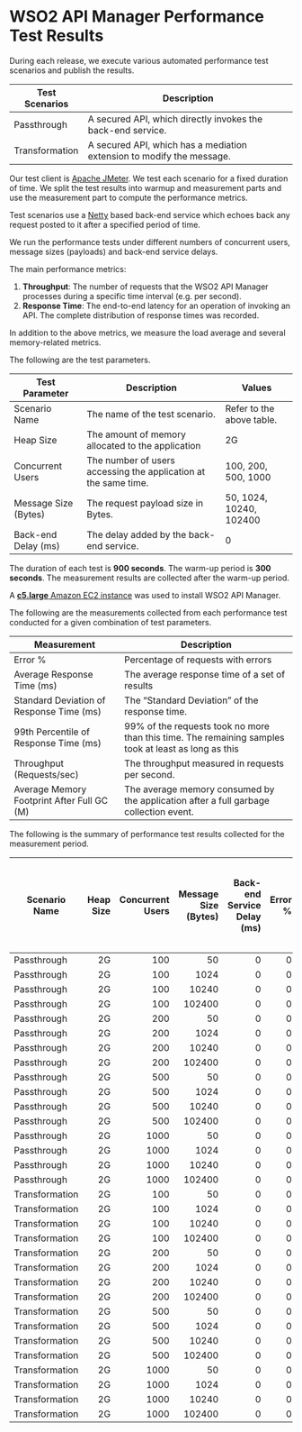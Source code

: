 # WSO2 API Manager Performance Test Results

During each release, we execute various automated performance test scenarios and publish the results.

| Test Scenarios | Description |
| --- | --- |
| Passthrough | A secured API, which directly invokes the back-end service. |
| Transformation | A secured API, which has a mediation extension to modify the message. |

Our test client is [Apache JMeter](https://jmeter.apache.org/index.html). We test each scenario for a fixed duration of
time. We split the test results into warmup and measurement parts and use the measurement part to compute the
performance metrics.

Test scenarios use a [Netty](https://netty.io/) based back-end service which echoes back any request
posted to it after a specified period of time.

We run the performance tests under different numbers of concurrent users, message sizes (payloads) and back-end service
delays.

The main performance metrics:

1. **Throughput**: The number of requests that the WSO2 API Manager processes during a specific time interval (e.g. per second).
2. **Response Time**: The end-to-end latency for an operation of invoking an API. The complete distribution of response times was recorded.

In addition to the above metrics, we measure the load average and several memory-related metrics.

The following are the test parameters.

| Test Parameter | Description | Values |
| --- | --- | --- |
| Scenario Name | The name of the test scenario. | Refer to the above table. |
| Heap Size | The amount of memory allocated to the application | 2G |
| Concurrent Users | The number of users accessing the application at the same time. | 100, 200, 500, 1000 |
| Message Size (Bytes) | The request payload size in Bytes. | 50, 1024, 10240, 102400 |
| Back-end Delay (ms) | The delay added by the back-end service. | 0 |

The duration of each test is **900 seconds**. The warm-up period is **300 seconds**.
The measurement results are collected after the warm-up period.

A [**c5.large** Amazon EC2 instance](https://aws.amazon.com/ec2/instance-types/) was used to install WSO2 API Manager.

The following are the measurements collected from each performance test conducted for a given combination of
test parameters.

| Measurement | Description |
| --- | --- |
| Error % | Percentage of requests with errors |
| Average Response Time (ms) | The average response time of a set of results |
| Standard Deviation of Response Time (ms) | The “Standard Deviation” of the response time. |
| 99th Percentile of Response Time (ms) | 99% of the requests took no more than this time. The remaining samples took at least as long as this |
| Throughput (Requests/sec) | The throughput measured in requests per second. |
| Average Memory Footprint After Full GC (M) | The average memory consumed by the application after a full garbage collection event. |

The following is the summary of performance test results collected for the measurement period.

|  Scenario Name | Heap Size | Concurrent Users | Message Size (Bytes) | Back-end Service Delay (ms) | Error % | Throughput (Requests/sec) | Average Response Time (ms) | Standard Deviation of Response Time (ms) | 99th Percentile of Response Time (ms) | WSO2 API Manager GC Throughput (%) | Average WSO2 API Manager Memory Footprint After Full GC (M) |
|---|---:|---:|---:|---:|---:|---:|---:|---:|---:|---:|---:|
|  Passthrough | 2G | 100 | 50 | 0 | 0 | 3417.24 | 29.15 | 15.5 | 86 | 98.54 |  |
|  Passthrough | 2G | 100 | 1024 | 0 | 0 | 3306.2 | 30.13 | 16.17 | 89 | 98.59 |  |
|  Passthrough | 2G | 100 | 10240 | 0 | 0 | 2589.78 | 38.43 | 19.34 | 105 | 98.79 |  |
|  Passthrough | 2G | 100 | 102400 | 0 | 0 | 727.06 | 137.3 | 33.27 | 226 | 99.32 |  |
|  Passthrough | 2G | 200 | 50 | 0 | 0 | 3403.88 | 58.62 | 28.45 | 155 | 98.5 |  |
|  Passthrough | 2G | 200 | 1024 | 0 | 0 | 3400.91 | 58.67 | 27.59 | 149 | 98.47 |  |
|  Passthrough | 2G | 200 | 10240 | 0 | 0 | 2506.23 | 79.6 | 33.99 | 188 | 98.76 |  |
|  Passthrough | 2G | 200 | 102400 | 0 | 0 | 701.33 | 285.2 | 54.23 | 431 | 99.28 |  |
|  Passthrough | 2G | 500 | 50 | 0 | 0 | 3508.39 | 142.36 | 58.7 | 321 | 98.16 |  |
|  Passthrough | 2G | 500 | 1024 | 0 | 0 | 3428.82 | 145.68 | 58.21 | 321 | 98.22 |  |
|  Passthrough | 2G | 500 | 10240 | 0 | 0 | 2709.5 | 184.33 | 61.4 | 363 | 98.51 |  |
|  Passthrough | 2G | 500 | 102400 | 0 | 0 | 730.1 | 684.51 | 101.01 | 975 | 99.18 |  |
|  Passthrough | 2G | 1000 | 50 | 0 | 0 | 3100.26 | 322.5 | 114.45 | 647 | 97.61 |  |
|  Passthrough | 2G | 1000 | 1024 | 0 | 0 | 3141.29 | 318.35 | 108.22 | 623 | 97.63 |  |
|  Passthrough | 2G | 1000 | 10240 | 0 | 0 | 2378.5 | 420.33 | 107.37 | 727 | 98.21 |  |
|  Passthrough | 2G | 1000 | 102400 | 0 | 0 | 629.96 | 1585.12 | 175.59 | 2143 | 99.06 |  |
|  Transformation | 2G | 100 | 50 | 0 | 0 | 2607.19 | 38.23 | 22.13 | 120 | 98.14 |  |
|  Transformation | 2G | 100 | 1024 | 0 | 0 | 2115.95 | 47.13 | 27.47 | 147 | 98.07 |  |
|  Transformation | 2G | 100 | 10240 | 0 | 0 | 743.87 | 134.19 | 65.2 | 327 | 98.11 |  |
|  Transformation | 2G | 100 | 102400 | 0 | 0 | 95.6 | 1045.16 | 233.15 | 1631 | 95.23 | 329 |
|  Transformation | 2G | 200 | 50 | 0 | 0 | 2911.8 | 68.54 | 33.68 | 181 | 97.72 |  |
|  Transformation | 2G | 200 | 1024 | 0 | 0 | 2356.67 | 84.71 | 42.7 | 226 | 97.78 |  |
|  Transformation | 2G | 200 | 10240 | 0 | 0 | 724.97 | 275.83 | 114.41 | 595 | 97.9 |  |
|  Transformation | 2G | 200 | 102400 | 0 | 0 | 74.56 | 2675.83 | 522.08 | 4383 | 88.91 | 348.421 |
|  Transformation | 2G | 500 | 50 | 0 | 0 | 2670.61 | 187.09 | 76.08 | 413 | 97.38 |  |
|  Transformation | 2G | 500 | 1024 | 0 | 0 | 2066.79 | 241.87 | 94.39 | 519 | 97.4 |  |
|  Transformation | 2G | 500 | 10240 | 0 | 0 | 728.3 | 686.25 | 215.22 | 1279 | 97.37 |  |
|  Transformation | 2G | 500 | 102400 | 0 | 0 | 71.37 | 6944.99 | 1074.03 | 9599 | 86.43 | 461.656 |
|  Transformation | 2G | 1000 | 50 | 0 | 0 | 2501 | 399.76 | 135.17 | 779 | 96.56 |  |
|  Transformation | 2G | 1000 | 1024 | 0 | 0 | 2063.58 | 484.56 | 154.5 | 907 | 96.49 |  |
|  Transformation | 2G | 1000 | 10240 | 0 | 0 | 593.87 | 1682.07 | 380.04 | 2767 | 91.49 |  |
|  Transformation | 2G | 1000 | 102400 | 0 | 0 | 62.09 | 15806.39 | 1807.06 | 20479 | 79.15 | 565.639 |
